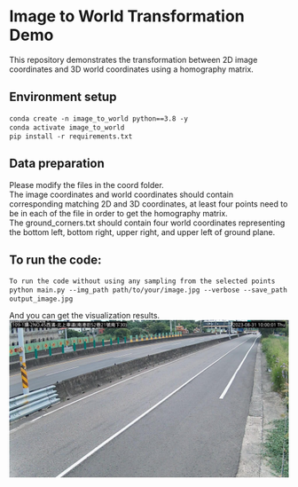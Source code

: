 # Image to World Transformation Demo
This repository demonstrates the transformation between 2D image coordinates and 3D world coordinates using a homography matrix.

## Environment setup
```
conda create -n image_to_world python==3.8 -y
conda activate image_to_world
pip install -r requirements.txt
```
## Data preparation
Please modify the files in the coord folder.    
The image coordinates and world coordinates should contain corresponding matching 2D and 3D coordinates, at least four points need to be in each of the file in order to get the homography matrix.  
The ground_corners.txt should contain four world coordinates representing the bottom left, bottom right, upper right, and upper left of ground plane. 
## To run the code:
```
To run the code without using any sampling from the selected points
python main.py --img_path path/to/your/image.jpg --verbose --save_path output_image.jpg
```
And you can get the visualization results.  
<img src="image/sample.jpg" width="650" />
